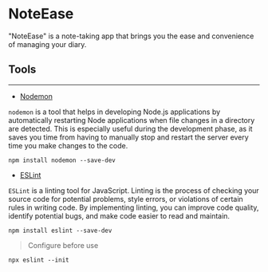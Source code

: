 # NoteEase
"NoteEase" is a note-taking app that brings you the ease and convenience of managing your diary.

## Tools
___

- [Nodemon](https://nodemon.io/)

`nodemon` is a tool that helps in developing Node.js applications by automatically restarting Node applications when file changes in a directory are detected. This is especially useful during the development phase, as it saves you time from having to manually stop and restart the server every time you make changes to the code.

```
npm install nodemon --save-dev

```

- [ESLint](https://eslint.org/)

`ESLint` is a linting tool for JavaScript. Linting is the process of checking your source code for potential problems, style errors, or violations of certain rules in writing code. By implementing linting, you can improve code quality, identify potential bugs, and make code easier to read and maintain.

```
npm install eslint --save-dev

```
> Configure before use

```
npx eslint --init

```
